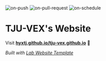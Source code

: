 
  ![on-push](../../actions/workflows/on-push.yaml/badge.svg)
  ![on-pull-request](../../actions/workflows/on-pull-request.yaml/badge.svg)
  ![on-schedule](../../actions/workflows/on-schedule.yaml/badge.svg)

  # TJU-VEX's Website

  Visit **[hyxtj.github.io/tju-vex.github.io](https://hyxtj.github.io/tju-vex.github.io)** 🚀

  _Built with [Lab Website Template](https://greene-lab.gitbook.io/lab-website-template-docs)_
